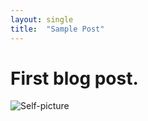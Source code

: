 ```yaml
---
layout: single
title:  "Sample Post"
---
```


# First blog post.

![Self-picture](/Users/cheolmin/Documents/blog/cheolminlee0907-github-blog/cheolminlee0907.github.io/images/2022-07-08-first/Self-picture.jpg)
